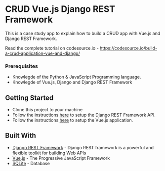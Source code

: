 # CRUD Vue.js Django REST Framework

This is a case study app to explain how to build a CRUD app with Vue.js and Django REST Framework.

Read the complete tutorial on codesource.io - https://codesource.io/build-a-crud-application-vue-and-django/

### Prerequisites
* Knowlegde of the Python & JavaScript Programming language.
* Knowlegde of Vue.js, Django and Django REST Framework

## Getting Started
* Clone this project to your machine
* Follow the instructions [here](https://codesource.io/build-a-crud-application-vue-and-django/) to setup the Django REST Framework API.
* Follow the instructions [here](https://codesource.io/build-a-crud-application-vue-and-django/) to setup the Vue.js application.

## Built With

* [Django REST Framework](https://www.django-rest-framework.org/) - Django REST framework is a powerful and flexible toolkit for building Web APIs
* [Vue.js](https://vuejs.org/) - The Progressive JavaScript Framework
* [SQLite](https://www.sqlite.org/index.html) - Database
